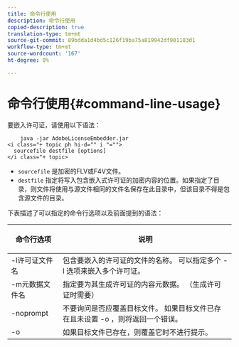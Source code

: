 ```yaml
---
title: 命令行使用
description: 命令行使用
copied-description: true
translation-type: tm+mt
source-git-commit: 89bdda1d4bd5c126f19ba75a819942df901183d1
workflow-type: tm+mt
source-wordcount: '167'
ht-degree: 0%

---
```



# 命令行使用{#command-line-usage}

要嵌入许可证，请使用以下语法：

```
    java -jar AdobeLicenseEmbedder.jar  
<i class="+ topic ph hi-d="" i "="">
  sourcefile destfile [options] 
</i class="+ topic>
```

* `sourcefile` 是加密的FLV或F4V文件。
* `destfile` 指定将写入包含嵌入式许可证的加密内容的位置。如果指定了目录，则文件将使用与源文件相同的文件名保存在此目录中，但该目录不得是包含源文件的目录。

下表描述了可以指定的命令行选项以及前面提到的语法：

<table frame="all" colsep="1" rowsep="1" class="+ topic/table adobe-d/table " id="table_hnl_2sy_n4"> 
 <thead class="- topic/thead "> 
  <tr rowsep="1" class="- topic/row "> 
   <th colname="1" class="- topic/entry entry"> <p class="- topic/p ">命令行选项 </p> </th> 
   <th colname="2" class="- topic/entry entry"> <p class="- topic/p ">说明 </p> </th> 
  </tr> 
 </thead>
 <tbody class="- topic/tbody "> 
  <tr rowsep="1" class="- topic/row "> 
   <td colname="1" class="- topic/entry "> <span class="+ topic/ph pr-d/codeph codeph"> -l许可证文件名  </span> </td> 
   <td colname="2" class="- topic/entry "> 包含要嵌入的许可证的文件的名称。 可以指定多个<span class="codeph"> -l </span>选项来嵌入多个许可证。 </td> 
  </tr> 
  <tr rowsep="1" class="- topic/row "> 
   <td colname="1" class="- topic/entry "> <span class="+ topic/ph pr-d/codeph codeph"> -m元数据文件名  </span> </td> 
   <td colname="2" class="- topic/entry "> 指定要为其生成许可证的内容元数据。 （生成许可证时需要） </td> 
  </tr> 
  <tr rowsep="1" class="- topic/row "> 
   <td colname="1" class="- topic/entry "> <span class="codeph"> -noprompt  </span> </td> 
   <td colname="2" class="- topic/entry "> 不要询问是否应覆盖目标文件。 如果目标文件已存在且未设置<span class="codeph"> -o </span>，则将返回一个错误。 </td> 
  </tr> 
  <tr rowsep="0" class="- topic/row "> 
   <td colname="1" class="- topic/entry "> <span class="codeph"> -o  </span> </td> 
   <td colname="2" class="- topic/entry "> 如果目标文件已存在，则覆盖它时不进行提示。 </td> 
  </tr> 
 </tbody> 
</table>

